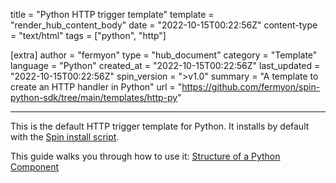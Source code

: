 title = "Python HTTP trigger template"
template = "render_hub_content_body"
date = "2022-10-15T00:22:56Z"
content-type = "text/html"
tags = ["python", "http"]

[extra]
author = "fermyon"
type = "hub_document"
category = "Template"
language = "Python"
created_at = "2022-10-15T00:22:56Z"
last_updated = "2022-10-15T00:22:56Z"
spin_version = ">v1.0"
summary =  "A template to create an HTTP handler in Python"
url = "https://github.com/fermyon/spin-python-sdk/tree/main/templates/http-py"

---

This is the default HTTP trigger template for Python. It installs by default with the [Spin install script](https://developer.fermyon.com/spin/install#installing-spin).

This guide walks you through how to use it: [Structure of a Python Component](https://developer.fermyon.com/spin/python-components#structure-of-a-python-component)